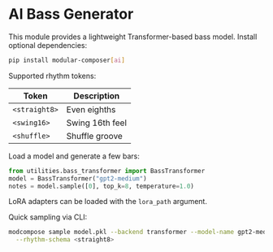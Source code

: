 # AI Bass Generator

This module provides a lightweight Transformer-based bass model.
Install optional dependencies:

```bash
pip install modular-composer[ai]
```

Supported rhythm tokens:

| Token | Description |
|-------|-------------|
| `<straight8>` | Even eighths |
| `<swing16>` | Swing 16th feel |
| `<shuffle>` | Shuffle groove |

Load a model and generate a few bars:

```python
from utilities.bass_transformer import BassTransformer
model = BassTransformer("gpt2-medium")
notes = model.sample([0], top_k=8, temperature=1.0)
```

LoRA adapters can be loaded with the `lora_path` argument.

Quick sampling via CLI:

```bash
modcompose sample model.pkl --backend transformer --model-name gpt2-medium \
  --rhythm-schema <straight8>
```
